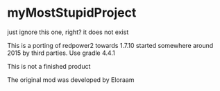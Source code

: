 # myMostStupidProject
just ignore this one, right? it does not exist


This is a porting of redpower2 towards 1.7.10 started somewhere around 2015 by third parties.
Use gradle 4.4.1

This is not a finished product

The original mod was developed by Eloraam
